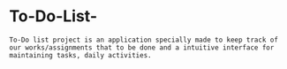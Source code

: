 # To-Do-List-
    To-Do list project is an application specially made to keep track of our works/assignments that to be done and a intuitive interface for maintaining tasks, daily activities. 
